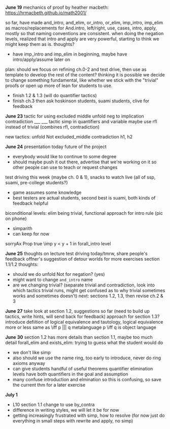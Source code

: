 **June 19**
mechanics of proof by heather macbeth: https://hrmacbeth.github.io/math2001/

so far, have made and_intro, and_elim, or_intro, or_elim, imp_intro, imp_elim as macros/replacements for And.intro, left/right, use, cases, intro, apply, mostly so that naming conventions are consistent. when doing the negation levels, realized that intro and apply are very powerful, starting to think we might keep them as is. thoughts?
- have imp_intro and imp_elim in beginning, maybe have intro/apply/assume later on

plan: should we focus on refining ch.0-2 and test drive, then use as template to develop the rest of the content? thinking it is possible we decide to change something fundamental, like whether we stick with the "trivial" proofs or open up more of lean for students to use.
- finish 1.2 & 1.3 (will do quantifier tactics)
- finish ch.3 then ask hoskinson students, suami students, clive for feedback

**June 23**
tactic for using excluded middle
unfold neg to implication
contradiction ___ ___ tactic
simp in quantifiers and variable
maybe use rfl instead of trivial (combines rfl, contradiction)

new tactics:
unfold Not
excluded_middle
contradiction h1, h2

**June 24**
presentation today
future of the project
- everybody would like to continue to some degree
- should maybe push it out there, advertise that we're working on it so other people can use to teach or request changes

test driving this week (maybe ch. 0 & 1), snacks to watch live (all of ssp, suami, pre-college students?)
- game assumes some knowledge
- best testers are actual students, second best is suami, both kinds of feedback helpful

biconditional levels: elim being trivial, functional approach for intro rule (pic on phone)
- simparith
- can keep for now

sorryAx Prop true \imp y < y + 1 in forall_intro level

**June 25**
thoughts on lecture
test driving today/tmrw, share people's feedback
offner's suggestion of detour worlds for more exercises
section 1.1/1.2 thoughts:
- should we do unfold Not for negation? (yes)
- might want to change `and_intro` name
- are we changing trivial? (separate trivial and contradiction, look into which tactics trivial runs, might get confused as to why trivial sometimes works and sometimes doesn't)
next: sections 1.2, 1.3, then revise ch.2 & 3

**June 27**
take look at section 1.2, suggestions so far (need to build up tactics, write hints, will send back for feedback)
approach for section 1.3?
introduce defiition of logical equivalence and tautology, logical equivalence more or less same as \iff
p ||| q metalanguage
p \iff q is object language

**June 30**
section 1.2 has more details than section 1.1, maybe too much detail
forall_elim and exists_elim: 
trying to guess what the student would do
- we don't like simp 
- also should we use the name ring, too early to introduce, never do ring axioms anyway
- can give students handful of useful theorems
quantifier elimination levels have both quantifiers in the goal and assumption 
- many confuse introduction and elmination so this is confusing, so save the current
thm for a later exercise

**July 1**
- L10 section 1.1 change to use by_contra
- difference in writing styles, we will let it be for now
- getting increasingly frustrated with simp, how to resolve
(for now just do everything in small steps with rewrite and apply, no simp)